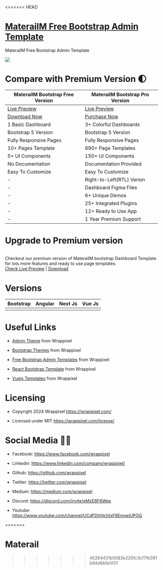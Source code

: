 <<<<<<< HEAD

# <a href="https://bootstrapdemos.wrappixel.com/MaterialM-free/src/html/index.html">MaterailM Free Bootstrap Admin Template</a>
MaterailM Free Bootstrap Admin Template

<!-- Main image of Template -->
<a target="_blank" href="https://www.wrappixel.com/templates/materialm-free-bootstrap-admin/">
  <img src="https://www.wrappixel.com/wp-content/uploads/2024/05/materialM-free-preview-img.jpg" />
</a>


# Compare with Premium Version 🌓

<table>
<thead>
<tr>
<th>MaterailM Bootstrap Free Version</th>
<th>MaterailM Bootstrap Pro Version</th>
</tr>
</thead>
<tbody>
<tr>
  <td>
    <a href="https://bootstrapdemos.wrappixel.com/MaterialM-free/src/html/index.html">Live Preview</a>
  </td>
  <td>
  <a href="https://bootstrapdemos.wrappixel.com/materialM/dist/main/index.html">Live Preview</a>
  </td>
</tr>
<tr>
  <td>
    <a href="https://www.wrappixel.com/templates/materialm-free-bootstrap-admin/">Download Now</a>
  </td>
  <td>
    <a href="https://www.wrappixel.com/templates/materialm-admin-dashboard-template/?ref=33">Purchase Now</a>
  </td>
</tr>
<tr>
  <td>
  1 Basic Dashboard
  </td>
  <td>
  3+ Colorful Dashboards
  </td>
</tr>
<tr>
  <td>
  Bootstrap 5 Version
  </td>
  <td>
  Bootstrap 5 Version
  </td>
</tr>
<tr>
  <td>
  Fully Responsive Pages
  </td>
  <td>
  Fully Responsive Pages
  </td>
</tr>
<tr>
  <td>
  10+ Pages Template
  </td>
  <td>
  690+ Page Templates
  </td>
</tr>
<tr>
  <td>
  5+ UI Components
  </td>
  <td>
  150+ UI Components
  </td>
</tr>
<tr>
  <td>
  No Documentation
  </td>
  <td>
  Documentation Provided
  </td>
</tr>
<tr>
  <td>
  Easy To Customize
  </td>
  <td>
  Easy To Customize
  </td>
</tr>
<tr>
  <td>
  -
  </td>
  <td>
  Right-to-Left(RTL) Verion
  </td>
</tr>
  <tr>
  <td>
  -
  </td>
  <td>
  Dashboard Figma Files
  </td>
</tr>
<tr>
  <td>
  -
  </td>
  <td>
  6+ Unique Demos
  </td>
</tr>
<tr>
  <td>
  -
  </td>
  <td>
  25+ Integrated Plugins
  </td>
</tr>
<tr>
  <td>
  -
  </td>
  <td>
  12+ Ready to Use App
  </td>
</tr>
<tr>
  <td>
  -
  </td>
  <td>
  1 Year Premium Support
  </td>
</tr>
</tbody>
</table>

# Upgrade to Premium version

<a target="_blank" href="https://www.wrappixel.com/templates/materialm-admin-dashboard-template/?ref=33">
  <img src="https://www.wrappixel.com/wp-content/uploads/edd/2024/05/materialm-bootstrap-admin-dashboard-wpn.jpg" alt="">
</a>
<p>
  Checkout our premium version of MaterailM bootstrap Dashboard Template for lots more features and ready to use page templates.<br>
  <a href="https://bootstrapdemos.wrappixel.com/materialM/dist/main/index.html">Check Live Preview</a> | <a href="https://www.wrappixel.com/templates/materialm-admin-dashboard-template/?ref=33">Download</a>
</p>

<!-- Versions of Template -->
# Versions
<table>
<thead>
<tr>
<th>Bootstrap</th>
<th>Angular</th>
<th>Next Js</th>
<th>Vue Js</th>
</tr>
</thead>
<tbody>
<tr>
<td>
  <a href="https://www.wrappixel.com/templates/materialm-admin-dashboard-template/?ref=33" width="150px">
    <img src="https://www.wrappixel.com/wp-content/uploads/edd/2024/05/materialm-bootstrap-admin-dashboard-wpn.jpg" alt="" style="max-width:150px;">
  </a>
</td>
<td>
  <a href="https://www.wrappixel.com/templates/flexy-material-angular-admin/" rel="nofollow" width="150px">
    <img src="https://www.wrappixel.com/wp-content/uploads/edd/2024/05/flexy-angular-material-admin-wpn.jpg" alt="" style="max-width:150px;">
  </a>
</td>
<td>
  <a href="https://www.wrappixel.com/templates/flexy-nextjs-dashboard-material-ui/" rel="nofollow" width="150px">
    <img src="https://www.wrappixel.com/wp-content/uploads/edd/2024/05/flexy-nextjs-admin-wpn.jpg" alt="" style="max-width:150px;">
  </a>
</td>
<td>
  <a href="https://www.wrappixel.com/templates/flexy-vuetify-dashboard/" rel="nofollow" width="150px">
    <img src="https://www.wrappixel.com/wp-content/uploads/edd/2024/05/flexy-vuetify-vuejs-admin-wpn.jpg" alt="" style="max-width:150px;">
  </a>
</td>
</td>
  
</tr>
</tbody>
</table>





<!-- Useful Links of Template -->
# Useful Links
- <p><a href="https://www.wrappixel.com/">Admin Theme</a> from Wrappixel</p>
- <p><a href="https://www.wrappixel.com/templates/materialm-admin-dashboard-template/">Bootstrap Themes</a> from Wrappixel</p>
- <p><a href="https://www.wrappixel.com/templates/materialm-admin-dashboard-template/">Free Bootstrap Admin Templates</a> from Wrappixel</p>
- <p><a href="https://www.wrappixel.com/templates/materialpro-react-redux-admin/">React Bootstrap Template</a> from Wrappixel</p>
- <p><a href="https://www.wrappixel.com/templates/materialpro-vuetify-admin/">Vuejs Templates</a> from Wrappixel</p>


<!-- Licensing of Template -->
# Licensing
- <p>Copyright 2024 Wrappixel <a href="https://www.wrappixel.com/">https://wrappixel.com/</a></p>
- <p>Licensed under MIT <a href="https://www.wrappixel.com/license/">https://wrappixel.com/license/</a></p>


<!-- Social Media of Adminmart -->
# Social Media 👭🏼
- <p>Facebook: <a href="https://www.facebook.com/wrappixel">https://www.facebook.com/wrappixel</a></p>
- <p>Linkedin: <a href="https://www.linkedin.com/company/wrappixel/">https://www.linkedin.com/company/wrappixel/</a></p>
- <p>Github: <a href="https://github.com/wrappixel">https://github.com/wrappixel</a></p>
- <p>Twitter: <a href="https://twitter.com/wrappixel">https://twitter.com/wrappixel</a></p>
- <p>Medium: <a href="https://medium.com/wrappixel">https://medium.com/wrappixel</a></p>
- <p>Discord: <a href="https://discord.com/invite/eMzE8F6Wqs">https://discord.com/invite/eMzE8F6Wqs</a></p>
- <p>Youtube: <a href="https://www.youtube.com/channel/UCdFDlrhIchtxF8EmxejUPGQ">https://www.youtube.com/channel/UCdFDlrhIchtxF8EmxejUPGQ</a></p>

=======
# Materail
>>>>>>> 45264431b0583e220fc3cf7fe391b94d6bfe0f31
